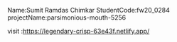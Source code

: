 
Name:Sumit Ramdas Chimkar
StudentCode:fw20_0284
projectName:parsimonious-mouth-5256

visit :https://legendary-crisp-63e43f.netlify.app/
